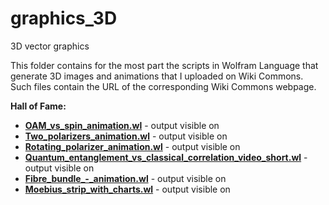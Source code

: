# graphics_3D

3D vector graphics

This folder contains for the most part the scripts in Wolfram Language that generate 3D images and animations that I uploaded on Wiki Commons. Such files contain the URL of the corresponding Wiki Commons webpage.

**Hall of Fame:**

* [**OAM_vs_spin_animation.wl**](OAM_vs_spin_animation) - output visible on 
* [**Two_polarizers_animation.wl**](Two_polarizers_animation.wl) - output visible on 
* [**Rotating_polarizer_animation.wl**](Rotating_polarizer_animation.wl) - output visible on 
* [**Quantum_entanglement_vs_classical_correlation_video_short.wl**](Quantum_entanglement_vs_classical_correlation_video_short.wl) - output visible on 
* [**Fibre_bundle_-_animation.wl**](Fibre_bundle_-_animation.wl) - output visible on 
* [**Moebius_strip_with_charts.wl**](Moebius_strip_with_charts.wl) - output visible on 
